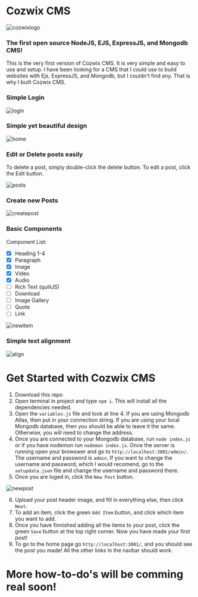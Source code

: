 # Cozwix CMS
![cozwixlogo](https://user-images.githubusercontent.com/73581388/216761560-c6d10713-605b-4360-aeff-521bbf6ec914.svg)

### The first open source NodeJS, EJS, ExpressJS, and Mongodb CMS!
This is the very first version of Cozwix CMS. It is very simple and easy to use and setup. I have been looking for a CMS that I could use to build websites with Ejs, ExpressJS, and Mongodb, but I couldn't find any. That is why I built Cozwix CMS. 

### Simple Login
![login](https://user-images.githubusercontent.com/73581388/216762919-eac68efa-32ac-438e-be10-5ac8f28fcc66.png)

### Simple yet beautiful design
![home](https://user-images.githubusercontent.com/73581388/216762953-5329ae4e-b78d-4739-a02c-d532277540e2.png)

### Edit or Delete posts easily
To delete a post, simply double-click the delete button. To edit a post, click the Edit button.

![posts](https://user-images.githubusercontent.com/73581388/216763053-a24e8d1c-67ce-45e5-9d20-41ba860483c3.png)

### Create new Posts
![createpost](https://user-images.githubusercontent.com/73581388/216763124-cd75759c-a66c-4cd7-b285-7ebdabb8562d.png)

### Basic Components
Component List:
- [x] Heading 1-4
- [x] Paragraph
- [x] Image
- [x] Video
- [x] Audio
- [ ] Rich Text (quillJS)
- [ ] Download
- [ ] Image Gallery
- [ ] Quote
- [ ] Link

![newitem](https://user-images.githubusercontent.com/73581388/216763168-653bb505-1ee3-4a07-9196-d26e76096071.png)

### Simple text alignment
![align](https://user-images.githubusercontent.com/73581388/216763141-efd1dd0a-3ee2-4301-8e0a-3e90de2f9600.png)

# Get Started with Cozwix CMS
1. Download this repo
2. Open terminal in project and type `npm i`. This will install all the dependencies needed.
3. Open the `variables.js` file and look at line 4. If you are using Mongodb Atlas, then put in your connection string. If you are using your local Mongodb database, then you should be able to leave it the same. Otherwise, you will need to change the address.
4. Once you are connected to your Mongodb database, run `node index.js` or if you have nodemon run `nodemon index.js`. Once the server is running open your browswer and go to `http://localhost:3001/admin/`. The username and password is `admin`. If you want to change the username and password, which I would recomend, go to the `setupdata.json` file and change the username and password there. 
5. Once you are loged in, click the `New Post` button. 

![newpost](https://user-images.githubusercontent.com/73581388/216764173-8f6a01f6-225d-47ec-bbe0-ff2248d7f7e1.png)

6. Upload your post header image, and fill in everything else, then click `Next`.
7. To add an item, click the green `Add Item` button, and click which item you want to add. 
8. Once you have finnished adding all the items to your post, click the green `Save` button at the top right corner. Now you have made your first post!
9. To go to the home page go `http://localhost:3001/`, and you should see the post you made! All the other links in the navbar should work.

# More how-to-do's will be comming real soon!
